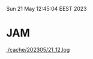 Sun 21 May 12:45:04 EEST 2023
# JAM
<a href='./cache/202305/21_12.log'>./cache/202305/21_12.log</a>
